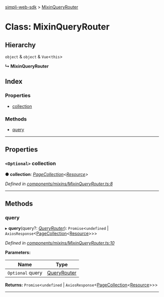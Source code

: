 [simpli-web-sdk](../README.md) > [MixinQueryRouter](../classes/mixinqueryrouter.md)

# Class: MixinQueryRouter

## Hierarchy

 `object` & `object` & `Vue`<`this`>

**↳ MixinQueryRouter**

## Index

### Properties

* [collection](mixinqueryrouter.md#collection)

### Methods

* [query](mixinqueryrouter.md#query)

---

## Properties

<a id="collection"></a>

### `<Optional>` collection

**● collection**: *[PageCollection](pagecollection.md)<[Resource](resource.md)>*

*Defined in [components/mixins/MixinQueryRouter.ts:8](https://github.com/simplitech/simpli-web-sdk/blob/a829314/src/components/mixins/MixinQueryRouter.ts#L8)*

___

## Methods

<a id="query"></a>

###  query

▸ **query**(query?: *[QueryRouter](../interfaces/queryrouter.md)*): `Promise`<`undefined` \| `AxiosResponse`<[PageCollection](pagecollection.md)<[Resource](resource.md)>>>

*Defined in [components/mixins/MixinQueryRouter.ts:10](https://github.com/simplitech/simpli-web-sdk/blob/a829314/src/components/mixins/MixinQueryRouter.ts#L10)*

**Parameters:**

| Name | Type |
| ------ | ------ |
| `Optional` query | [QueryRouter](../interfaces/queryrouter.md) |

**Returns:** `Promise`<`undefined` \| `AxiosResponse`<[PageCollection](pagecollection.md)<[Resource](resource.md)>>>

___

